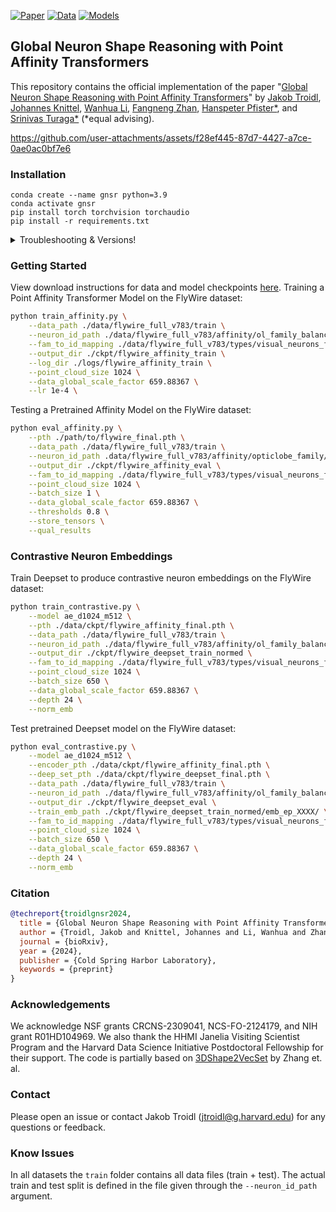 [![Paper](https://img.shields.io/badge/paper-arxiv-blue.svg?colorB=4AC8F4)](https://www.biorxiv.org/content/10.1101/2024.11.24.625067v1)
[![Data](https://img.shields.io/badge/data-gdrive-red.svg?colorB=f25100)](https://drive.google.com/drive/folders/1vgPSYsqDJyhv1s9aD09GgXqAeGm0Rb1V?usp=sharing)
[![Models](https://img.shields.io/badge/models-gdrive-purple.svg?colorB=C46CFD)](https://drive.google.com/drive/folders/1vgPSYsqDJyhv1s9aD09GgXqAeGm0Rb1V?usp=sharing)

## Global Neuron Shape Reasoning with Point Affinity Transformers
This repository contains the official implementation of the paper "[Global Neuron Shape Reasoning with Point Affinity Transformers](https://www.biorxiv.org/content/10.1101/2024.11.24.625067v1)" by 
[Jakob Troidl](https://jakobtroidl.github.io/), 
[Johannes Knittel](https://www.knittel.ai/), 
[Wanhua Li](https://li-wanhua.github.io/), 
[Fangneng Zhan](https://fnzhan.com/), 
[Hanspeter Pfister*](https://vcg.seas.harvard.edu/people), 
and [Srinivas Turaga*](https://www.janelia.org/people/srinivas-turaga) (*equal advising). 

https://github.com/user-attachments/assets/f28ef445-87d7-4427-a7ce-0ae0ac0bf7e6


### Installation
```
conda create --name gnsr python=3.9
conda activate gnsr
pip install torch torchvision torchaudio
pip install -r requirements.txt
```


<details>
  <summary>Troubleshooting & Versions!</summary>

  All code was tested using PyTorch version 2.1.0 and Cuda version 12.1. <br>
  ```
  pip install torch==2.1.0 torchvision==0.16.0 torchaudio==2.1.0 --index-url https://download.pytorch.org/whl/cu121
  ```
</details>


### Getting Started

View download instructions for data and model checkpoints [here](https://github.com/jakobtroidl/neuron-shape-reasoning/blob/303676557368178a0d3ee6ed1794532272634729/data/README.md). Training a Point Affinity Transformer Model on the FlyWire dataset:

```bash
python train_affinity.py \
    --data_path ./data/flywire_full_v783/train \
    --neuron_id_path ./data/flywire_full_v783/affinity/ol_family_balanced/affinity_train.csv \
    --fam_to_id_mapping ./data/flywire_full_v783/types/visual_neurons_family_to_id.json \
    --output_dir ./ckpt/flywire_affinity_train \
    --log_dir ./logs/flywire_affinity_train \
    --point_cloud_size 1024 \
    --data_global_scale_factor 659.88367 \
    --lr 1e-4 \
```

Testing a Pretrained Affinity Model on the FlyWire dataset:

```bash
python eval_affinity.py \
    --pth ./path/to/flywire_final.pth \
    --data_path ./data/flywire_full_v783/train \
    --neuron_id_path .data/flywire_full_v783/affinity/opticlobe_family/affinity_test_paper.csv \
    --output_dir ./ckpt/flywire_affinity_eval \
    --fam_to_id_mapping ./data/flywire_full_v783/types/visual_neurons_family_to_id.json \
    --point_cloud_size 1024 \
    --batch_size 1 \
    --data_global_scale_factor 659.88367 \
    --thresholds 0.8 \
    --store_tensors \
    --qual_results
```

### Contrastive Neuron Embeddings

Train Deepset to produce contrastive neuron embeddings on the FlyWire dataset:

```bash
python train_contrastive.py \
    --model ae_d1024_m512 \
    --pth ./data/ckpt/flywire_affinity_final.pth \
    --data_path ./data/flywire_full_v783/train \
    --neuron_id_path ./data/flywire_full_v783/affinity/ol_family_balanced/affinity_train_metric_balanced.csv \
    --output_dir ./ckpt/flywire_deepset_train_normed \
    --fam_to_id_mapping ./data/flywire_full_v783/types/visual_neurons_family_to_id.json \
    --point_cloud_size 1024 \
    --batch_size 650 \
    --data_global_scale_factor 659.88367 \
    --depth 24 \
    --norm_emb
```

Test pretrained Deepset model on the FlyWire dataset:

```bash
python eval_contrastive.py \
    --model ae_d1024_m512 \
    --encoder_pth ./data/ckpt/flywire_affinity_final.pth \
    --deep_set_pth ./data/ckpt/flywire_deepset_final.pth \
    --data_path ./data/flywire_full_v783/train \
    --neuron_id_path ./data/flywire_full_v783/affinity/ol_family_balanced/affinity_test.csv \
    --output_dir ./ckpt/flywire_deepset_eval \
    --train_emb_path ./ckpt/flywire_deepset_train_normed/emb_ep_XXXX/ \
    --fam_to_id_mapping ./data/flywire_full_v783/types/visual_neurons_family_to_id.json \
    --point_cloud_size 1024 \
    --batch_size 650 \
    --data_global_scale_factor 659.88367 \
    --depth 24 \
    --norm_emb
```



### Citation
```bibtex
@techreport{troidlgnsr2024,
  title = {Global Neuron Shape Reasoning with Point Affinity Transformers},
  author = {Troidl, Jakob and Knittel, Johannes and Li, Wanhua and Zhan, Fengnang and Pfister*, Hanspeter and Turaga*, Srinivas},
  journal = {bioRxiv},
  year = {2024},
  publisher = {Cold Spring Harbor Laboratory},
  keywords = {preprint}
}
```

### Acknowledgements
We acknowledge NSF grants CRCNS-2309041, NCS-FO-2124179, and NIH grant R01HD104969. We also thank the HHMI Janelia Visiting Scientist Program and the Harvard Data Science Initiative Postdoctoral Fellowship for their support. The code is partially based on [3DShape2VecSet](https://arxiv.org/abs/2301.11445) by Zhang et. al. 

### Contact
Please open an issue or contact Jakob Troidl (jtroidl@g.harvard.edu) for any questions or feedback.

### Know Issues
In all datasets the `train` folder contains all data files (train + test). The actual train and test split is defined in the file given through the `--neuron_id_path` argument.

